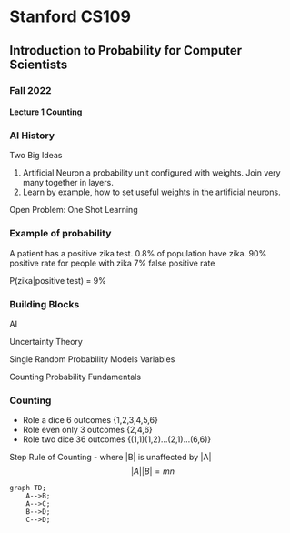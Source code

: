 # Stanford CS109 
## Introduction to Probability for Computer Scientists
### Fall 2022
#### Lecture 1 Counting

### AI History

Two Big Ideas

1. Artificial Neuron a probability unit configured with weights. Join very many together in layers.
2. Learn by example, how to set useful weights in the artificial neurons.

Open Problem: One Shot Learning

### Example of probability

A patient has a positive zika test.
0.8% of population have zika.
90% positive rate for people with zika
7% false positive rate 

P(zika|positive test) = 9% 

### Building Blocks

AI

Uncertainty Theory

Single Random       Probability Models 
Variables

Counting            Probability Fundamentals

### Counting

- Role a dice 6 outcomes {1,2,3,4,5,6}
- Role even only 3 outcomes {2,4,6}
- Role two dice 36 outcomes {(1,1)(1,2)...(2,1)...(6,6)}

Step Rule of Counting - where |B| is unaffected by |A|
$$ |A||B| = mn $$



```mermaid
graph TD;
    A-->B;
    A-->C;
    B-->D;
    C-->D;
```

